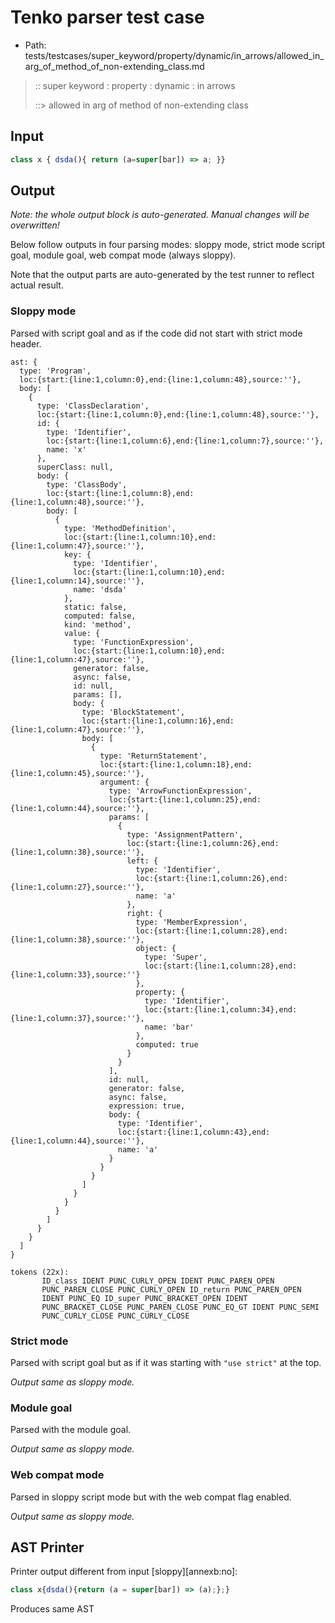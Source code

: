 # Tenko parser test case

- Path: tests/testcases/super_keyword/property/dynamic/in_arrows/allowed_in_arg_of_method_of_non-extending_class.md

> :: super keyword : property : dynamic : in arrows
>
> ::> allowed in arg of method of non-extending class

## Input

`````js
class x { dsda(){ return (a=super[bar]) => a; }}
`````

## Output

_Note: the whole output block is auto-generated. Manual changes will be overwritten!_

Below follow outputs in four parsing modes: sloppy mode, strict mode script goal, module goal, web compat mode (always sloppy).

Note that the output parts are auto-generated by the test runner to reflect actual result.

### Sloppy mode

Parsed with script goal and as if the code did not start with strict mode header.

`````
ast: {
  type: 'Program',
  loc:{start:{line:1,column:0},end:{line:1,column:48},source:''},
  body: [
    {
      type: 'ClassDeclaration',
      loc:{start:{line:1,column:0},end:{line:1,column:48},source:''},
      id: {
        type: 'Identifier',
        loc:{start:{line:1,column:6},end:{line:1,column:7},source:''},
        name: 'x'
      },
      superClass: null,
      body: {
        type: 'ClassBody',
        loc:{start:{line:1,column:8},end:{line:1,column:48},source:''},
        body: [
          {
            type: 'MethodDefinition',
            loc:{start:{line:1,column:10},end:{line:1,column:47},source:''},
            key: {
              type: 'Identifier',
              loc:{start:{line:1,column:10},end:{line:1,column:14},source:''},
              name: 'dsda'
            },
            static: false,
            computed: false,
            kind: 'method',
            value: {
              type: 'FunctionExpression',
              loc:{start:{line:1,column:10},end:{line:1,column:47},source:''},
              generator: false,
              async: false,
              id: null,
              params: [],
              body: {
                type: 'BlockStatement',
                loc:{start:{line:1,column:16},end:{line:1,column:47},source:''},
                body: [
                  {
                    type: 'ReturnStatement',
                    loc:{start:{line:1,column:18},end:{line:1,column:45},source:''},
                    argument: {
                      type: 'ArrowFunctionExpression',
                      loc:{start:{line:1,column:25},end:{line:1,column:44},source:''},
                      params: [
                        {
                          type: 'AssignmentPattern',
                          loc:{start:{line:1,column:26},end:{line:1,column:38},source:''},
                          left: {
                            type: 'Identifier',
                            loc:{start:{line:1,column:26},end:{line:1,column:27},source:''},
                            name: 'a'
                          },
                          right: {
                            type: 'MemberExpression',
                            loc:{start:{line:1,column:28},end:{line:1,column:38},source:''},
                            object: {
                              type: 'Super',
                              loc:{start:{line:1,column:28},end:{line:1,column:33},source:''}
                            },
                            property: {
                              type: 'Identifier',
                              loc:{start:{line:1,column:34},end:{line:1,column:37},source:''},
                              name: 'bar'
                            },
                            computed: true
                          }
                        }
                      ],
                      id: null,
                      generator: false,
                      async: false,
                      expression: true,
                      body: {
                        type: 'Identifier',
                        loc:{start:{line:1,column:43},end:{line:1,column:44},source:''},
                        name: 'a'
                      }
                    }
                  }
                ]
              }
            }
          }
        ]
      }
    }
  ]
}

tokens (22x):
       ID_class IDENT PUNC_CURLY_OPEN IDENT PUNC_PAREN_OPEN
       PUNC_PAREN_CLOSE PUNC_CURLY_OPEN ID_return PUNC_PAREN_OPEN
       IDENT PUNC_EQ ID_super PUNC_BRACKET_OPEN IDENT
       PUNC_BRACKET_CLOSE PUNC_PAREN_CLOSE PUNC_EQ_GT IDENT PUNC_SEMI
       PUNC_CURLY_CLOSE PUNC_CURLY_CLOSE
`````

### Strict mode

Parsed with script goal but as if it was starting with `"use strict"` at the top.

_Output same as sloppy mode._

### Module goal

Parsed with the module goal.

_Output same as sloppy mode._

### Web compat mode

Parsed in sloppy script mode but with the web compat flag enabled.

_Output same as sloppy mode._

## AST Printer

Printer output different from input [sloppy][annexb:no]:

````js
class x{dsda(){return (a = super[bar]) => (a);};}
````

Produces same AST
